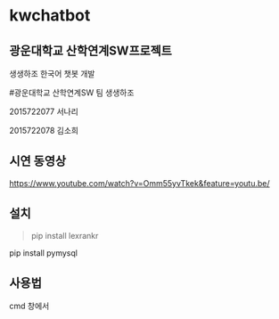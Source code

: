 # kwchatbot
## 광운대학교 산학연계SW프로젝트 

생생하조 한국어 챗봇 개발  

  

#광운대학교 산학연계SW 팀 생생하조

2015722077 서나리

2015722078 김소희

## 시연 동영상
<https://www.youtube.com/watch?v=Omm55yvTkek&feature=youtu.be/>


## 설치
>pip install lexrankr

pip install pymysql




## 사용법
cmd 창에서 
